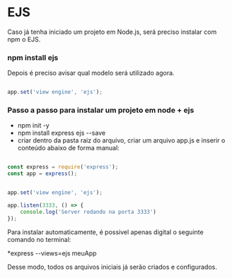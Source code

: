 # EJS #

Caso já tenha iniciado um projeto em Node.js, será preciso instalar com npm o EJS. 

###  npm install ejs ###

Depois é preciso avisar qual modelo será utilizado agora.

~~~javascript

app.set('view engine', 'ejs');

~~~

### Passo a passo para instalar um projeto em node + ejs ###

* npm init -y
* npm install express ejs --save
* criar dentro da pasta raiz do arquivo, criar um arquivo app.js e inserir o conteúdo abaixo de forma manual:

~~~javascript

const express = require('express');
const app = express();


app.set('view engine', 'ejs');

app.listen(3333, () => {
    console.log('Server rodando na porta 3333')
});

~~~

Para instalar automaticamente, é possivel apenas digital o seguinte comando no terminal:

*express --views=ejs meuApp

Desse modo, todos os arquivos iniciais já serão criados e configurados. 


